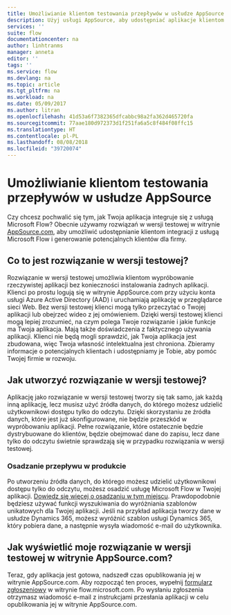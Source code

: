 ```yaml
---
title: Umożliwianie klientom testowania przepływów w usłudze AppSource | Microsoft Docs
description: Użyj usługi AppSource, aby udostępniać aplikacje klientom i generować potencjalnych klientów dla firmy.
services: ''
suite: flow
documentationcenter: na
author: linhtranms
manager: anneta
editor: ''
tags: ''
ms.service: flow
ms.devlang: na
ms.topic: article
ms.tgt_pltfrm: na
ms.workload: na
ms.date: 05/09/2017
ms.author: litran
ms.openlocfilehash: 41d53a6f7382365dfcabbc98a2fa362d465720fa
ms.sourcegitcommit: 77aae180d972373d1f251fa6a5c8f484f08ffc15
ms.translationtype: HT
ms.contentlocale: pl-PL
ms.lasthandoff: 08/08/2018
ms.locfileid: "39720074"
---
```

# <a name="let-customers-test-drive-your-flows-on-appsource"></a>Umożliwianie klientom testowania przepływów w usłudze AppSource
Czy chcesz pochwalić się tym, jak Twoja aplikacja integruje się z usługą Microsoft Flow? Obecnie używamy rozwiązań w wersji testowej w witrynie [AppSource.com](https://appsource.microsoft.com), aby umożliwić udostępnianie klientom integracji z usługą Microsoft Flow i generowanie potencjalnych klientów dla firmy.

## <a name="what-is-a-test-drive-solution"></a>Co to jest rozwiązanie w wersji testowej?
Rozwiązanie w wersji testowej umożliwia klientom wypróbowanie rzeczywistej aplikacji bez konieczności instalowania żadnych aplikacji. Klienci po prostu logują się w witrynie AppSource.com przy użyciu konta usługi Azure Active Directory (AAD) i uruchamiają aplikację w przeglądarce sieci Web. Bez wersji testowej klienci mogą tylko przeczytać o Twojej aplikacji lub obejrzeć wideo z jej omówieniem. Dzięki wersji testowej klienci mogą lepiej zrozumieć, na czym polega Twoje rozwiązanie i jakie funkcje ma Twoja aplikacja. Mają także doświadczenia z faktycznego używania aplikacji. Klienci nie będą mogli sprawdzić, jak Twoja aplikacja jest zbudowana, więc Twoja własność intelektualna jest chroniona. Zbieramy informacje o potencjalnych klientach i udostępniamy je Tobie, aby pomóc Twojej firmie w rozwoju.

## <a name="how-do-i-build-a-test-drive-solution"></a>Jak utworzyć rozwiązanie w wersji testowej?
Aplikację jako rozwiązanie w wersji testowej tworzy się tak samo, jak każdą inną aplikację, lecz musisz użyć źródła danych, do którego możesz udzielić użytkownikowi dostępu tylko do odczytu. Dzięki skorzystaniu ze źródła danych, które jest już skonfigurowane, nie będzie przeszkód w wypróbowaniu aplikacji. Pełne rozwiązanie, które ostatecznie będzie dystrybuowane do klientów, będzie obejmować dane do zapisu, lecz dane tylko do odczytu świetnie sprawdzają się w przypadku rozwiązania w wersji testowej.

### <a name="embed-flow-into-your-product"></a>Osadzanie przepływu w produkcie
Po utworzeniu źródła danych, do którego możesz udzielić użytkownikowi dostępu tylko do odczytu, możesz osadzić usługę Microsoft Flow w Twojej aplikacji. [Dowiedz się więcej o osadzaniu w tym miejscu](embed-flow-dev.md). Prawdopodobnie będziesz używać funkcji wyszukiwania do wyróżniania szablonów unikatowych dla Twojej aplikacji. Jeśli na przykład aplikacja tworzy dane w usłudze Dynamics 365, możesz wyróżnić szablon usługi Dynamics 365, który pobiera dane, a następnie wysyła wiadomość e-mail do użytkownika. 

## <a name="how-do-i-list-my-test-drive-solution-on-appsourcecom"></a>Jak wyświetlić moje rozwiązanie w wersji testowej w witrynie AppSource.com?
Teraz, gdy aplikacja jest gotowa, nadszedł czas opublikowania jej w witrynie AppSource.com. Aby rozpocząć ten proces, wypełnij [formularz zgłoszeniowy](https://flow.microsoft.com/partners/get-listed/) w witrynie flow.microsoft.com. Po wysłaniu zgłoszenia otrzymasz wiadomość e-mail z instrukcjami przesłania aplikacji w celu opublikowania jej w witrynie AppSource.com.

